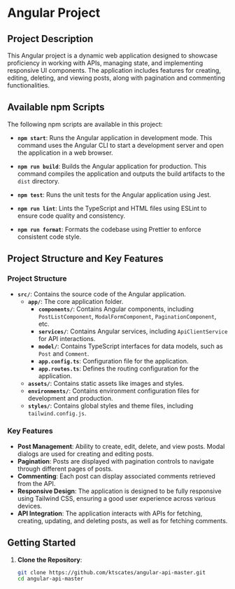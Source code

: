 # Angular Project

## Project Description

This Angular project is a dynamic web application designed to showcase proficiency in working with APIs, managing state, and implementing responsive UI components. The application includes features for creating, editing, deleting, and viewing posts, along with pagination and commenting functionalities.

## Available npm Scripts

The following npm scripts are available in this project:

- **`npm start`**: Runs the Angular application in development mode. This command uses the Angular CLI to start a development server and open the application in a web browser.

- **`npm run build`**: Builds the Angular application for production. This command compiles the application and outputs the build artifacts to the `dist` directory.

- **`npm test`**: Runs the unit tests for the Angular application using Jest.

- **`npm run lint`**: Lints the TypeScript and HTML files using ESLint to ensure code quality and consistency.

- **`npm run format`**: Formats the codebase using Prettier to enforce consistent code style.

## Project Structure and Key Features

### Project Structure

- **`src/`**: Contains the source code of the Angular application.
  - **`app/`**: The core application folder.
    - **`components/`**: Contains Angular components, including `PostListComponent`, `ModalFormComponent`, `PaginationComponent`, etc.
    - **`services/`**: Contains Angular services, including `ApiClientService` for API interactions.
    - **`model/`**: Contains TypeScript interfaces for data models, such as `Post` and `Comment`.
    - **`app.config.ts`**: Configuration file for the application.
    - **`app.routes.ts`**: Defines the routing configuration for the application.
  - **`assets/`**: Contains static assets like images and styles.
  - **`environments/`**: Contains environment configuration files for development and production.
  - **`styles/`**: Contains global styles and theme files, including `tailwind.config.js`.

### Key Features

- **Post Management**: Ability to create, edit, delete, and view posts. Modal dialogs are used for creating and editing posts.
- **Pagination**: Posts are displayed with pagination controls to navigate through different pages of posts.
- **Commenting**: Each post can display associated comments retrieved from the API.
- **Responsive Design**: The application is designed to be fully responsive using Tailwind CSS, ensuring a good user experience across various devices.
- **API Integration**: The application interacts with APIs for fetching, creating, updating, and deleting posts, as well as for fetching comments.

## Getting Started

1. **Clone the Repository**:
   ```bash
   git clone https://github.com/ktscates/angular-api-master.git
   cd angular-api-master
   ```

